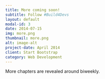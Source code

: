 ```yaml
---
title: More coming soon!
subtitle: Follow #Build4Devs
layout: default
modal-id: 3
date: 2014-07-15
img: more.png
thumbnail: more.png
alt: image-alt
project-date: April 2014
client: Start Bootstrap
category: Web Development
---
```


More chapters are revealed around biweekly. 

